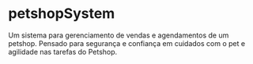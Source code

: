 # petshopSystem
Um sistema para gerenciamento de vendas e agendamentos de um petshop. Pensado para segurança e confiança em cuidados com o pet e agilidade nas tarefas do Petshop.
